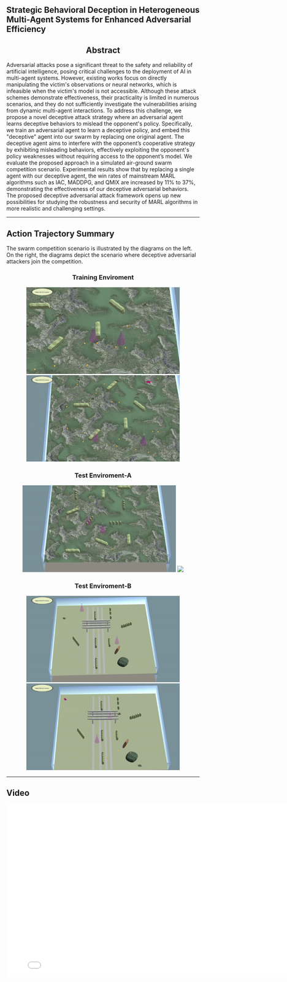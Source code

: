 ## Strategic Behavioral Deception in Heterogeneous Multi-Agent Systems for Enhanced Adversarial Efficiency

## <center> Abstract <center>
Adversarial attacks pose a significant threat to the safety and reliability of artificial intelligence, posing critical challenges to the deployment of AI in multi-agent systems. However, existing works focus on directly manipulating the victim's observations or neural networks, which is infeasible when the victim's model is not accessible. Although these attack schemes demonstrate effectiveness, their practicality is limited in numerous scenarios, and they do not sufficiently investigate the vulnerabilities arising from dynamic multi-agent interactions. To address this challenge, we propose a novel deceptive attack strategy where an adversarial agent learns deceptive behaviors to mislead the opponent's policy. Specifically, we train an adversarial agent to learn a deceptive policy, and embed this "deceptive" agent into our swarm by replacing one original agent. The deceptive agent aims to interfere with the opponent’s cooperative strategy by exhibiting misleading behaviors, effectively exploiting the opponent's policy weaknesses without requiring access to the opponent’s model. We evaluate the proposed approach in a simulated air-ground swarm competition scenario. Experimental results show that by replacing a single agent with our deceptive agent, the win rates of mainstream MARL algorithms such as IAC, MADDPG, and QMIX are increased by 11\% to 37\%, demonstrating the effectiveness of our deceptive adversarial behaviors. The proposed deceptive adversarial attack framework opens up new possibilities for studying the robustness and security of MARL algorithms in more realistic and challenging settings.

---

## Action Trajectory Summary
The swarm competition scenario is illustrated by the diagrams on the left. On the right, the diagrams depict the scenario where deceptive adversarial attackers join the competition.

### <center>Training Enviroment</center>
<center class="half">
    <img src="https://raw.githubusercontent.com/herveyrobot/HMAG.github.io/gh-pages/image/TRE-A1.gif" width="400"/> <img src="https://raw.githubusercontent.com/herveyrobot/HMAG.github.io/gh-pages/image/TRE-C.gif" width="400"/>
</center>
    
### <center>Test Enviroment-A </center>
<center class="half">
    <img src="https://raw.githubusercontent.com/herveyrobot/HMAG.github.io/gh-pages/image/TEEA-A-1.gif" width="400"/> <img src="https://raw.githubusercontent.com/herveyrobot/HMAG.github.io/gh-pages/image/TEEA-C1.gif" width="400"/>
</center>

### <center>Test Enviroment-B </center>
<center class="half">
    <img src="https://raw.githubusercontent.com/herveyrobot/HMAG.github.io/gh-pages/image/TEEB-A.gif" width="400"/> <img src="https://raw.githubusercontent.com/herveyrobot/HMAG.github.io/gh-pages/image/TEEB-C.gif" width="400"/>
</center>
    
---


## Video
<iframe height=450 width=800 src="//player.bilibili.com/player.html?aid=228588871&bvid=BV1Xh41157JE&cid=1128362355&page=1" scrolling="no" border="0" frameborder="no" framespacing="0" allowfullscreen="true">  </iframe>
